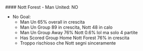 #### Nott Forest - Man United: NO
- No Goal:
    - Man Un 65% overall in crescita
    - Man Un Group 89 in crescita, Nott 48 in calo
    - Man Un Group Away 76% Nott 0.6% lol ma solo 4 partite
    - Has Scored Group Home Nott Forest 76% in crescita
    - Troppo rischioso che Nott segni sinceramente